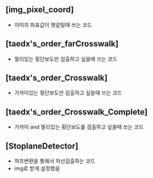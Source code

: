 ## [img_pixel_coord]
* 이미지 좌표값이 헷갈릴때 쓰는 코드

## [taedx's_order_farCrosswalk]
* 멀리있는 횡단보도만 검출하고 싶을때 쓰는 코드

## [taedx's_order_Crosswalk]
* 가까이있는 횡단보도만 검출하고 싶을때 쓰는 코드

## [taedx's_order_Crosswalk_Complete]
* 가까이 and 멀리있는 횡단보도를 검출하고 싶을때 쓰는 코드

## [StoplaneDetector]
* 허프변환을 통해서 차선검출하는 코드
* img로 받게 설정했음
